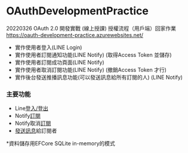 # OAuthDevelopmentPractice
20220326 OAuth 2.0 開發實戰 (線上授課) 授權流程（用戶端）回家作業
https://oauth-development-practice.azurewebsites.net/
- 實作使用者登入(LINE Login)
- 實作使用者訂閱通知功能(LINE Notify) (取得Access Token 並儲存)
- 實作使用者訂閱成功頁面(LINE Notify)
- 實作使用者取消訂閱功能(LINE Notify) (撤銷Access Token 才行)
- 實作後台發送推播訊息功能(可以發送訊息給所有訂閱的人) (LINE Notify)

### 主要功能
- Line[登入/登出](https://oauth-development-practice.azurewebsites.net/Login)
- Notify[訂閱](https://oauth-development-practice.azurewebsites.net/LineNotify)
- Notify取消[訂閱](https://oauth-development-practice.azurewebsites.net/LineNotify)
- [發送訊息](https://oauth-development-practice.azurewebsites.net/Admin/SendNotifyMessage)給訂閱者

*資料儲存用EFCore SQLite in-memory的模式
